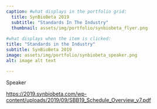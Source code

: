 ```yaml
---
caption: #what displays in the portfolio grid:
  title: SynBioBeta 2019
  subtitle: "Standards In The Industry"
  thumbnail: assets/img/portfolio/synbiobeta_flyer.png
  
#what displays when the item is clicked:
title: "Standards in the Industry"
subtitle: SynBioBeta 2019
image: assets/img/portfolio/synbiobeta_speaker.png
alt: image alt text

---
```

Speaker


https://2019.synbiobeta.com/wp-content/uploads/2019/09/SBB19_Schedule_Overview_v7.pdf
<!-- Use this area to describe your project. **Markdown** supported.

optional info list (delete if not using):

{:.list-inline} 
- Date: 
- Client: 
- Category: 

 -->